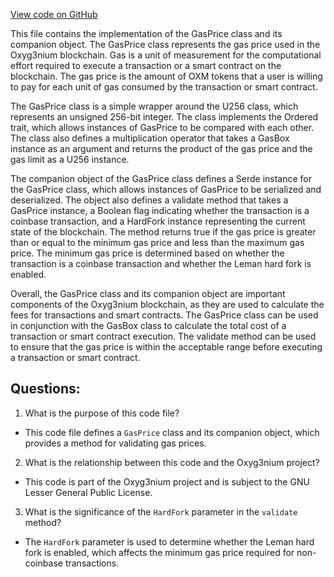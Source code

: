 [View code on GitHub](https://github.com/alephium/alephium/protocol/src/main/scala/org/alephium/protocol/vm/GasPrice.scala)

This file contains the implementation of the GasPrice class and its companion object. The GasPrice class represents the gas price used in the Oxyg3nium blockchain. Gas is a unit of measurement for the computational effort required to execute a transaction or a smart contract on the blockchain. The gas price is the amount of OXM tokens that a user is willing to pay for each unit of gas consumed by the transaction or smart contract.

The GasPrice class is a simple wrapper around the U256 class, which represents an unsigned 256-bit integer. The class implements the Ordered trait, which allows instances of GasPrice to be compared with each other. The class also defines a multiplication operator that takes a GasBox instance as an argument and returns the product of the gas price and the gas limit as a U256 instance.

The companion object of the GasPrice class defines a Serde instance for the GasPrice class, which allows instances of GasPrice to be serialized and deserialized. The object also defines a validate method that takes a GasPrice instance, a Boolean flag indicating whether the transaction is a coinbase transaction, and a HardFork instance representing the current state of the blockchain. The method returns true if the gas price is greater than or equal to the minimum gas price and less than the maximum gas price. The minimum gas price is determined based on whether the transaction is a coinbase transaction and whether the Leman hard fork is enabled.

Overall, the GasPrice class and its companion object are important components of the Oxyg3nium blockchain, as they are used to calculate the fees for transactions and smart contracts. The GasPrice class can be used in conjunction with the GasBox class to calculate the total cost of a transaction or smart contract execution. The validate method can be used to ensure that the gas price is within the acceptable range before executing a transaction or smart contract.
## Questions: 
 1. What is the purpose of this code file?
- This code file defines a `GasPrice` class and its companion object, which provides a method for validating gas prices.

2. What is the relationship between this code and the Oxyg3nium project?
- This code is part of the Oxyg3nium project and is subject to the GNU Lesser General Public License.

3. What is the significance of the `HardFork` parameter in the `validate` method?
- The `HardFork` parameter is used to determine whether the Leman hard fork is enabled, which affects the minimum gas price required for non-coinbase transactions.